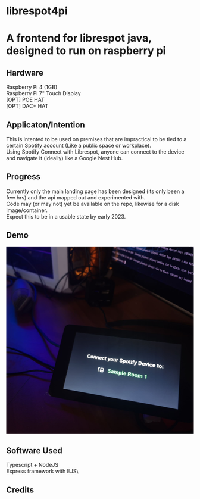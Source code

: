 # librespot4pi
# A frontend for librespot java, designed to run on raspberry pi
## Hardware
Raspberry Pi 4 (1GB)\
Raspberry Pi 7" Touch Display\
[OPT] POE HAT\
[OPT] DAC+ HAT
## Applicaton/Intention
This is intented to be used on premises that are impractical to be tied to a certain Spotify account (Like a public space or workplace).\
Using Spotify Connect with Librespot, anyone can connect to the device and navigate it (ideally) like a Google Nest Hub.
## Progress
Currently only the main landing page has been designed (its only been a few hrs) and the api mapped out and experimented with.\
Code may (or may not) yet be available on the repo, likewise for a disk image/container.\
Expect this to be in a usable state by early 2023.
## Demo 
![Image of the connect page](https://github.com/roundsToThree/librespot4pi/blob/main/demo0.jpg?raw=true)
## Software Used
Typescript + NodeJS\
Express framework with EJS\

## Credits
